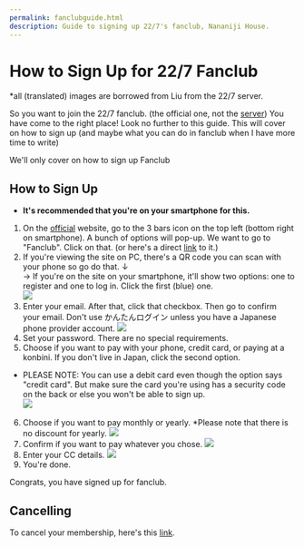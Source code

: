 ```yaml
---
permalink: fanclubguide.html
description: Guide to signing up 22/7's fanclub, Nananiji House.
---
```


# How to Sign Up for 22/7 Fanclub

*all (translated) images are borrowed from Liu from the 22/7 server.

So you want to join the 22/7 fanclub. (the official one, not the [server](http://discord.gg/227))
You have come to the right place! Look no further to this guide. This will cover on how to sign up (and maybe what you can do in fanclub when I have more time to write)

We'll only cover on how to sign up Fanclub

## How to Sign Up

* **It's recommended that you're on your smartphone for this.** 
1. On the [official](https://nanabunnonijyuuni.com/) website, go to the 3 bars icon on the top left (bottom right on smartphone). A bunch of options will pop-up. We want to go to "Fanclub". Click on that. (or here's a direct [link](https://nanabunnonijyuuni-mobile.com/) to it.)
2. If you're viewing the site on PC, there's a QR code you can scan with your phone so go do that. ↓   
    → If you're on the site on your smartphone, it'll show two options: one to register and one to log in. Click the first (blue) one.   
![](https://i.imgur.com/SYt4NN3.png)
3. Enter your email. After that, click that checkbox. Then go to confirm your email. Don't use かんたんログイン unless you have a Japanese phone provider account.
![](https://i.imgur.com/9BABMxI.png)
4. Set your password. There are no special requirements.
5. Choose if you want to pay with your phone, credit card, or paying at a konbini. If you don't live in Japan, click the second option.
* PLEASE NOTE: You can use a debit card even though the option says "credit card". But make sure the card you're using has a security code on the back or else you won't be able to sign up.   
![](https://i.imgur.com/petH6Cj.png)
6. Choose if you want to pay monthly or yearly. *Please note that there is no discount for yearly.
![](https://i.imgur.com/Lrq9e6F.png)
7. Confirm if you want to pay whatever you chose. 
![](https://i.imgur.com/NI4x1rb.png)
9. Enter your CC details.
![](https://i.imgur.com/RLk4F08.png)
11. You're done.

Congrats, you have signed up for fanclub. 

## Cancelling

To cancel your membership, here's this [link](https://nanabunnonijyuuni-mobile.com/s/n110/member/delete?ima=0005).
